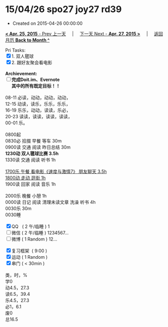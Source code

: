 # 15/04/26 spo27 joy27 rd39

- Created on 2015-04-26 00:00:00

[**< Apr. 25, 2015** - Prev 上一天](/lifelogs/2015/04/d25.md) &nbsp; &nbsp; | &nbsp; &nbsp; [下一天 Next - **Apr. 27, 2015 >**](/lifelogs/2015/04/d27.md) &nbsp; &nbsp; |  &nbsp; &nbsp; [返回月历 **Back to Month ^**](/lifelogs/2015/04/index.md)
<br/><div>Pri Tasks:<br/><input type="checkbox" checked="true" />1. 双人毽球</div><div><input type="checkbox" checked="true" />2. 跟好友聚会看电影</div><div><br/></div><div><b>Archievement:</b></div><div><b><input type="checkbox" />完成Doit.im、</b><b>Evernote</b></div><div><b>      其中的</b><b>所有</b><b>既定目标！！</b></div><div><div><br/></div>08-11 必读，动动，动动，动动，<br/>12-15 动读，读乐，乐乐，乐乐，<br/>16-19 乐乐，动动，读读，乐必，<br/>20-23 读读，读读，读读，读读，</div><div>00-01 乐。<br/><div><br/></div>0800起<br/>0830必 拾掇 早餐 等车 30m</div><div>0900读 交通 阅读 昨日总结 30m</div><div><b>1230动 双人毽球比赛 3.5h</b><div>1330读 交通 阅读 听书 1h</div><div><br/></div><div><u>1700乐 午餐 看电影《速度与激情7》 朋友聊天 3.5h</u></div><div><u>1800动 走动 逛街 1h</u></div><div>1900读 回家 阅读 音乐 1h</div></div><div><div><br/></div>2000乐 晚餐 小憩 1h</div><div>0000读 日记 阅读 清理未读文章 洗澡 听书 4h</div><div>0030乐 30m</div><div>0030睡</div><div><br/></div><div><input type="checkbox" checked="true" />QQ   ( 2 午/临睡 ) 1<br/><input type="checkbox" />微信 ( 2 午/临睡 ) 1234567…</div><div><input type="checkbox" />微博 ( 1 Random ) 12…</div><div><br/></div><div><input type="checkbox" checked="true" />复习框架  ( 9:00 ) <br/></div><div><input type="checkbox" checked="true" />运动 ( 1 Random ) </div><div><input type="checkbox" checked="true" />串门 ( < 30min ) </div><div><div><br/></div>类，时，%<br/>学0<br/>动4.5，27.3<br/>读6.5，39.4<br/>乐4.5，27.3<br/>必1，6.1<br/>废0<br/>总16.5</div>
